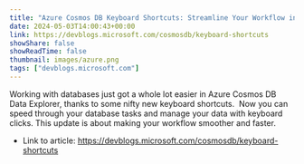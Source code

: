 ```yaml
---
title: "Azure Cosmos DB Keyboard Shortcuts: Streamline Your Workflow in Data Explorer"
date: 2024-05-03T14:00:43+00:00
link: https://devblogs.microsoft.com/cosmosdb/keyboard-shortcuts
showShare: false
showReadTime: false
thumbnail: images/azure.png
tags: ["devblogs.microsoft.com"]
---
```

Working with databases just got a whole lot easier in Azure Cosmos DB Data Explorer, thanks to some nifty new keyboard shortcuts.  Now you can speed through your database tasks and manage your data with keyboard clicks. This update is about making your workflow smoother and faster.

- Link to article: https://devblogs.microsoft.com/cosmosdb/keyboard-shortcuts